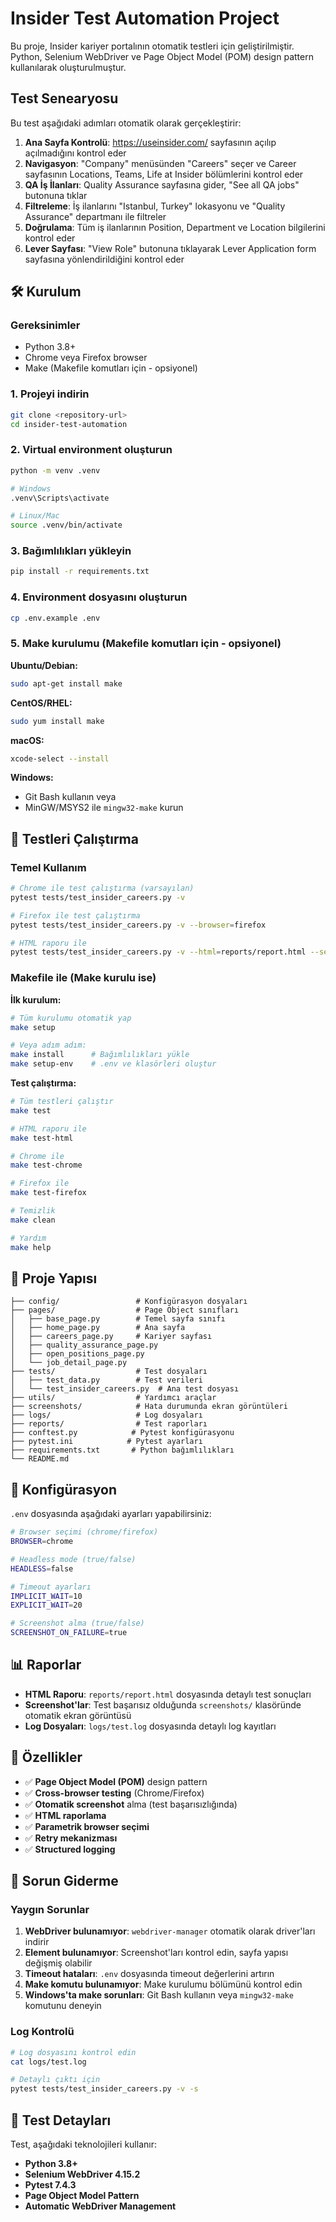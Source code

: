 # Insider Test Automation Project

Bu proje, Insider kariyer portalının otomatik testleri için geliştirilmiştir. Python, Selenium WebDriver ve Page Object Model (POM) design pattern kullanılarak oluşturulmuştur.

##  Test Senearyosu

Bu test aşağıdaki adımları otomatik olarak gerçekleştirir:

1. **Ana Sayfa Kontrolü**: https://useinsider.com/ sayfasının açılıp açılmadığını kontrol eder
2. **Navigasyon**: "Company" menüsünden "Careers" seçer ve Career sayfasının Locations, Teams, Life at Insider bölümlerini kontrol eder
3. **QA İş İlanları**: Quality Assurance sayfasına gider, "See all QA jobs" butonuna tıklar
4. **Filtreleme**: İş ilanlarını "Istanbul, Turkey" lokasyonu ve "Quality Assurance" departmanı ile filtreler
5. **Doğrulama**: Tüm iş ilanlarının Position, Department ve Location bilgilerini kontrol eder
6. **Lever Sayfası**: "View Role" butonuna tıklayarak Lever Application form sayfasına yönlendirildiğini kontrol eder

## 🛠️ Kurulum

### Gereksinimler
- Python 3.8+
- Chrome veya Firefox browser
- Make (Makefile komutları için - opsiyonel)

### 1. Projeyi indirin
```bash
git clone <repository-url>
cd insider-test-automation
```

### 2. Virtual environment oluşturun
```bash
python -m venv .venv

# Windows
.venv\Scripts\activate

# Linux/Mac
source .venv/bin/activate
```

### 3. Bağımlılıkları yükleyin
```bash
pip install -r requirements.txt
```

### 4. Environment dosyasını oluşturun
```bash
cp .env.example .env
```

### 5. Make kurulumu (Makefile komutları için - opsiyonel)

**Ubuntu/Debian:**
```bash
sudo apt-get install make
```

**CentOS/RHEL:**
```bash
sudo yum install make
```

**macOS:**
```bash
xcode-select --install
```

**Windows:**
- Git Bash kullanın veya
- MinGW/MSYS2 ile `mingw32-make` kurun

## 🚀 Testleri Çalıştırma

### Temel Kullanım

```bash
# Chrome ile test çalıştırma (varsayılan)
pytest tests/test_insider_careers.py -v

# Firefox ile test çalıştırma
pytest tests/test_insider_careers.py -v --browser=firefox

# HTML raporu ile
pytest tests/test_insider_careers.py -v --html=reports/report.html --self-contained-html
```

### Makefile ile (Make kurulu ise)

**İlk kurulum:**
```bash
# Tüm kurulumu otomatik yap
make setup

# Veya adım adım:
make install      # Bağımlılıkları yükle
make setup-env    # .env ve klasörleri oluştur
```

**Test çalıştırma:**
```bash
# Tüm testleri çalıştır
make test

# HTML raporu ile
make test-html

# Chrome ile
make test-chrome

# Firefox ile
make test-firefox

# Temizlik
make clean

# Yardım
make help
```

## 📁 Proje Yapısı

```
├── config/                 # Konfigürasyon dosyaları
├── pages/                  # Page Object sınıfları
│   ├── base_page.py        # Temel sayfa sınıfı
│   ├── home_page.py        # Ana sayfa
│   ├── careers_page.py     # Kariyer sayfası
│   ├── quality_assurance_page.py
│   ├── open_positions_page.py
│   └── job_detail_page.py
├── tests/                  # Test dosyaları
│   ├── test_data.py        # Test verileri
│   └── test_insider_careers.py  # Ana test dosyası
├── utils/                  # Yardımcı araçlar
├── screenshots/            # Hata durumunda ekran görüntüleri
├── logs/                   # Log dosyaları
├── reports/                # Test raporları
├── conftest.py            # Pytest konfigürasyonu
├── pytest.ini            # Pytest ayarları
├── requirements.txt       # Python bağımlılıkları
└── README.md
```

## 🔧 Konfigürasyon

`.env` dosyasında aşağıdaki ayarları yapabilirsiniz:

```bash
# Browser seçimi (chrome/firefox)
BROWSER=chrome

# Headless mode (true/false)
HEADLESS=false

# Timeout ayarları
IMPLICIT_WAIT=10
EXPLICIT_WAIT=20

# Screenshot alma (true/false)
SCREENSHOT_ON_FAILURE=true
```

## 📊 Raporlar

- **HTML Raporu**: `reports/report.html` dosyasında detaylı test sonuçları
- **Screenshot'lar**: Test başarısız olduğunda `screenshots/` klasöründe otomatik ekran görüntüsü
- **Log Dosyaları**: `logs/test.log` dosyasında detaylı log kayıtları

## 🎯 Özellikler

- ✅ **Page Object Model (POM)** design pattern
- ✅ **Cross-browser testing** (Chrome/Firefox)
- ✅ **Otomatik screenshot** alma (test başarısızlığında)
- ✅ **HTML raporlama**
- ✅ **Parametrik browser seçimi**
- ✅ **Retry mekanizması**
- ✅ **Structured logging**

## 🐛 Sorun Giderme

### Yaygın Sorunlar

1. **WebDriver bulunamıyor**: `webdriver-manager` otomatik olarak driver'ları indirir
2. **Element bulunamıyor**: Screenshot'ları kontrol edin, sayfa yapısı değişmiş olabilir
3. **Timeout hataları**: `.env` dosyasında timeout değerlerini artırın
4. **Make komutu bulunamıyor**: Make kurulumu bölümünü kontrol edin
5. **Windows'ta make sorunları**: Git Bash kullanın veya `mingw32-make` komutunu deneyin

### Log Kontrolü

```bash
# Log dosyasını kontrol edin
cat logs/test.log

# Detaylı çıktı için
pytest tests/test_insider_careers.py -v -s
```

## 📝 Test Detayları

Test, aşağıdaki teknolojileri kullanır:
- **Python 3.8+**
- **Selenium WebDriver 4.15.2**
- **Pytest 7.4.3**
- **Page Object Model Pattern**
- **Automatic WebDriver Management**